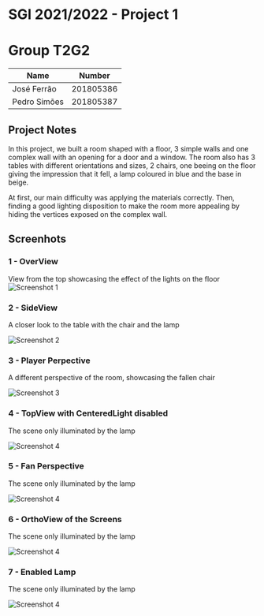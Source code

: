 # SGI 2021/2022 - Project 1

# Group T2G2

| Name             | Number    |
| ---------------- | --------- | 
| José Ferrão      | 201805386 | 
| Pedro Simões     | 201805387 |

## Project Notes

In this project, we built a room shaped with a floor, 3 simple walls and one complex wall with an opening for a door and a window. The room also has 3 tables with different orientations and sizes, 2 chairs, one beeing on the floor giving the impression that it fell, a lamp coloured in blue and the base in beige.

At first, our main difficulty was applying the materials correctly. Then, finding a good lighting disposition to make the room more appealing by hiding the vertices exposed on the complex wall. 

## Screenhots

### 1 - OverView
View from the top showcasing the effect of the lights on the floor
![Screenshot 1](/screenshots/overview.png?raw=true)

### 2 - SideView
A closer look to the table with the chair and the lamp

![Screenshot 2](/screenshots/sideview.png?raw=true)

### 3 - Player Perpective 
A different perspective of the room, showcasing the fallen chair

![Screenshot 3](/screenshots/basketview.png?raw=true)

### 4 - TopView with CenteredLight disabled
The scene only illuminated by the lamp

![Screenshot 4](/screenshots/topview.png?raw=true)

### 5 - Fan Perspective
The scene only illuminated by the lamp

![Screenshot 4](/screenshots/fanview.png?raw=true)

### 6 - OrthoView of the Screens
The scene only illuminated by the lamp

![Screenshot 4](/screenshots/orthoview.png?raw=true)

### 7 - Enabled Lamp
The scene only illuminated by the lamp

![Screenshot 4](/screenshots/lights.png?raw=true)

